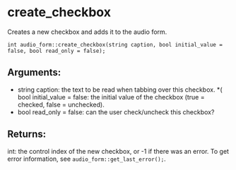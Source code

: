 # create_checkbox
Creates a new checkbox and adds it to the audio form.

`int audio_form::create_checkbox(string caption, bool initial_value = false, bool read_only = false);`

## Arguments:
* string caption: the text to be read when tabbing over this checkbox.
*( bool initial_value = false: the initial value of the checkbox (true = checked, false = unchecked).
* bool read_only = false: can the user check/uncheck this checkbox?

## Returns:
int: the control index of the new checkbox, or -1 if there was an error. To get error information, see `audio_form::get_last_error();`.
